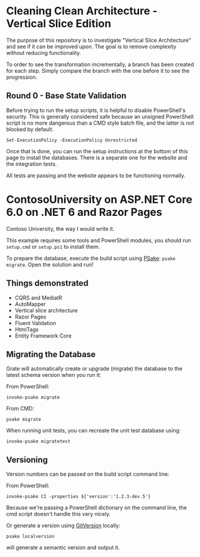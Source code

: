 # Cleaning Clean Architecture - Vertical Slice Edition

The purpose of this repository is to investigate "Vertical Slice Architecture" and see if it can be improved upon. The goal is to remove complexity without reducing functionality.

To order to see the transformation incrementally, a branch has been created for each step. Simply compare the branch with the one before it to see the progression.


## Round 0 - Base State Validation

Before trying to run the setup scripts, it is helpful to disable PowerShell's security. This is generally considered safe because an unsigned PowerShell script is no more dangerous than a CMD style batch file, and the latter is not blocked by default.

```
Set-ExecutionPolicy -ExecutionPolicy Unrestricted
```

Once that is done, you can run the setup instructions at the bottom of this page to install the databases. There is a separate one for the website and the integration tests.

All tests are passing and the website appears to be functioning normally.





# ContosoUniversity on ASP.NET Core 6.0 on .NET 6 and Razor Pages

Contoso University, the way I would write it.

This example requires some tools and PowerShell modules, you should run `setup.cmd` or `setup.ps1` to install them.

To prepare the database, execute the build script using [PSake](https://psake.readthedocs.io/): `psake migrate`. Open the solution and run!

## Things demonstrated

- CQRS and MediatR
- AutoMapper
- Vertical slice architecture
- Razor Pages
- Fluent Validation
- HtmlTags
- Entity Framework Core

## Migrating the Database

Grate will automatically create or upgrade (migrate) the database to the latest schema version when you run it:

From PowerShell:
```
invoke-psake migrate
```

From CMD:
```
psake migrate
```

When running unit tests, you can recreate the unit test database using:

```
invoke-psake migratetest
```

## Versioning

Version numbers can be passed on the build script command line:

From PowerShell:
```
invoke-psake CI -properties ${'version':'1.2.3-dev.5'}
```

Because we're passing a PowerShell dictionary on the command line, the cmd script doesn't handle this very nicely.

Or generate a version using [GitVersion](https://gitversion.net/docs/) locally:
```
psake localversion
```
will generate a semantic version and output it.


